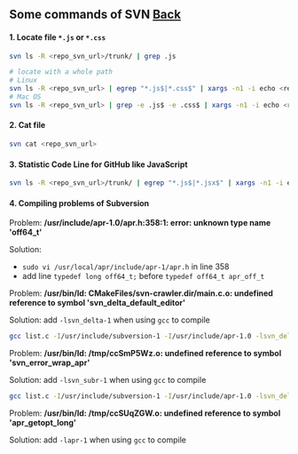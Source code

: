 ## Some commands of SVN [Back](./qa.md)

#### 1. Locate file `*.js` or `*.css`

```bash
svn ls -R <repo_svn_url>/trunk/ | grep .js

# locate with a whole path
# Linux
svn ls -R <repo_svn_url> | egrep "*.js$|*.css$" | xargs -n1 -i echo <repo_svn_url>/trunk/{} | awk "{print $1$2}"
# Mac OS
svn ls -R <repo_svn_url> | grep -e .js$ -e .css$ | xargs -n1 -i echo <repo_svn_url>/trunk/{} | awk "{print $1$2}"
```

#### 2. Cat file

```bash
svn cat <repo_svn_url>
```

#### 3. Statistic Code Line for GitHub like JavaScript

```bash
svn ls -R <repo_svn_url>/trunk/ | egrep "*.js$|*.jsx$" | xargs -n1 -i echo <repo_svn_url>/trunk/{} | awk "{print $1$2}" | xargs svn cat | grep -v ^$ | wc -l
```

#### 4. Compiling problems of Subversion

Problem: **/usr/include/apr-1.0/apr.h:358:1: error: unknown type name 'off64_t'**

Solution: 
- `sudo vi /usr/local/apr/include/apr-1/apr.h` in line 358
- add line `typedef long off64_t;` before `typedef off64_t apr_off_t`

Problem: **/usr/bin/ld: CMakeFiles/svn-crawler.dir/main.c.o: undefined reference to symbol 'svn_delta_default_editor'**

Solution: add `-lsvn_delta-1` when using `gcc` to compile

```bash
gcc list.c -I/usr/include/subversion-1 -I/usr/include/apr-1.0 -lsvn_delta-1 -lsvn_ra-1 -lsvn_client-1 -o list
```

Problem: **/usr/bin/ld: /tmp/ccSmP5Wz.o: undefined reference to symbol 'svn_error_wrap_apr'**

Solution: add `-lsvn_subr-1` when using `gcc` to compile

```bash
gcc list.c -I/usr/include/subversion-1 -I/usr/include/apr-1.0 -lsvn_delta-1 -lsvn_subr-1 -lsvn_ra-1 -lsvn_client-1 -o list
```

Problem: **/usr/bin/ld: /tmp/ccSUqZGW.o: undefined reference to symbol 'apr_getopt_long'**

Solution: add `-lapr-1` when using `gcc` to compile